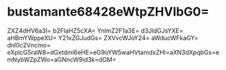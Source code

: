 # bustamante68428eWtpZHVlbG0=
ZXZ4dHV6a3I=
b2FlaHZ5cXA=
YnlmZ2F1a3E=
d3JldGJsYXE=
aHBmYWppeXU=
Y21xZGJudGs=
ZXVvcWJoY24=
aWducWFkaGY=
dnl0c2Vncmo=
eXplcG5raW8=dGxtdml6eHE=eG9oYW5waHVtamdxZHI=aXN3dXpqbGs=emNybWZpZWo=aGNncW9id3k=dGM=

